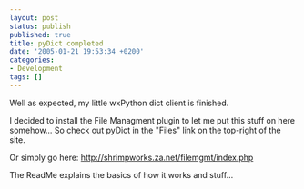 ```yaml
---
layout: post
status: publish
published: true
title: pyDict completed
date: '2005-01-21 19:53:34 +0200'
categories:
- Development
tags: []
---
```


Well as expected, my little wxPython dict client is finished.

I decided to install the File Managment plugin to let me put this stuff
on here somehow... So check out pyDict in the "Files" link on the
top-right of the site.

Or simply go here: <http://shrimpworks.za.net/filemgmt/index.php>

The ReadMe explains the basics of how it works and stuff...
